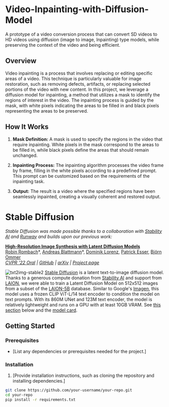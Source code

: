 # Video-Inpainting-with-Diffusion-Model
A prototype of a video conversion process that can convert SD videos to HD videos using diffusion (image to image, Inpainting) type models, while preserving the context of the video and being efficient.


## Overview

Video inpainting is a process that involves replacing or editing specific areas of a video. This technique is particularly valuable for image restoration, such as removing defects, artifacts, or replacing selected portions of the video with new content. In this project, we leverage a diffusion model for inpainting, a method that utilizes a mask to identify the regions of interest in the video. The inpainting process is guided by the mask, with white pixels indicating the areas to be filled in and black pixels representing the areas to be preserved.

## How It Works

1. **Mask Definition:** A mask is used to specify the regions in the video that require inpainting. White pixels in the mask correspond to the areas to be filled in, while black pixels define the areas that should remain unchanged.

2. **Inpainting Process:** The inpainting algorithm processes the video frame by frame, filling in the white pixels according to a predefined prompt. This prompt can be customized based on the requirements of the inpainting task.

3. **Output:** The result is a video where the specified regions have been seamlessly inpainted, creating a visually coherent and restored output.

# Stable Diffusion
*Stable Diffusion was made possible thanks to a collaboration with [Stability AI](https://stability.ai/) and [Runway](https://runwayml.com/) and builds upon our previous work:*

[**High-Resolution Image Synthesis with Latent Diffusion Models**](https://ommer-lab.com/research/latent-diffusion-models/)<br/>
[Robin Rombach](https://github.com/rromb)\*,
[Andreas Blattmann](https://github.com/ablattmann)\*,
[Dominik Lorenz](https://github.com/qp-qp)\,
[Patrick Esser](https://github.com/pesser),
[Björn Ommer](https://hci.iwr.uni-heidelberg.de/Staff/bommer)<br/>
_[CVPR '22 Oral](https://openaccess.thecvf.com/content/CVPR2022/html/Rombach_High-Resolution_Image_Synthesis_With_Latent_Diffusion_Models_CVPR_2022_paper.html) |
[GitHub](https://github.com/CompVis/latent-diffusion) | [arXiv](https://arxiv.org/abs/2112.10752) | [Project page](https://ommer-lab.com/research/latent-diffusion-models/)_

![txt2img-stable2](assets/stable-samples/txt2img/merged-0006.png)
[Stable Diffusion](#stable-diffusion-v1) is a latent text-to-image diffusion
model.
Thanks to a generous compute donation from [Stability AI](https://stability.ai/) and support from [LAION](https://laion.ai/), we were able to train a Latent Diffusion Model on 512x512 images from a subset of the [LAION-5B](https://laion.ai/blog/laion-5b/) database. 
Similar to Google's [Imagen](https://arxiv.org/abs/2205.11487), 
this model uses a frozen CLIP ViT-L/14 text encoder to condition the model on text prompts.
With its 860M UNet and 123M text encoder, the model is relatively lightweight and runs on a GPU with at least 10GB VRAM.
See [this section](#stable-diffusion-v1) below and the [model card](https://huggingface.co/CompVis/stable-diffusion).

## Getting Started

### Prerequisites

- [List any dependencies or prerequisites needed for the project.]

### Installation

1. [Provide installation instructions, such as cloning the repository and installing dependencies.]

```bash
git clone https://github.com/your-username/your-repo.git
cd your-repo
pip install -r requirements.txt
